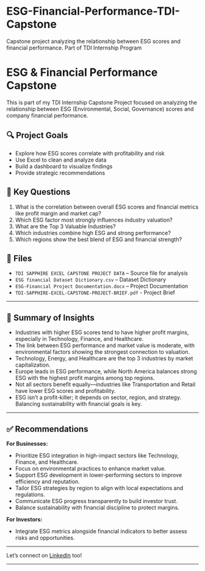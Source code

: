 
# ESG-Financial-Performance-TDI-Capstone

Capstone project analyzing the relationship between ESG scores and financial performance. Part of TDI Internship Program

# ESG & Financial Performance Capstone

This is part of my TDI Internship Capstone Project focused on analyzing the relationship between ESG (Environmental, Social, Governance) scores and company financial performance.

## 🔍 Project Goals

* Explore how ESG scores correlate with profitability and risk
* Use Excel to clean and analyze data
* Build a dashboard to visualize findings
* Provide strategic recommendations

## 🧠 Key Questions

1. What is the correlation between overall ESG scores and financial metrics like profit margin and market cap?
2. Which ESG factor most strongly influences industry valuation?
3. What are the Top 3 Valuable Industries?
4. Which industries combine high ESG and strong performance?
5. Which regions show the best blend of ESG and financial strength?

## 📁 Files

* `TDI SAPPHIRE EXCEL CAPSTONE PROJECT DATA` – Source file for analysis
* `ESG financial Dataset Dictionary.csv` – Dataset Dictionary
* `ESG-Financial Project Documentation.docx` – Project Documentation
* `TDI-SAPPHIRE-EXCEL-CAPSTONE-PROJECT-BRIEF.pdf` - Project Brief

---

## 📝 Summary of Insights

* Industries with higher ESG scores tend to have higher profit margins, especially in Technology, Finance, and Healthcare.
* The link between ESG performance and market value is moderate, with environmental factors showing the strongest connection to valuation.
* Technology, Energy, and Healthcare are the top 3 industries by market capitalization.
* Europe leads in ESG performance, while North America balances strong ESG with the highest profit margins among top regions.
* Not all sectors benefit equally—industries like Transportation and Retail have lower ESG scores and profitability.
* ESG isn’t a profit-killer; it depends on sector, region, and strategy. Balancing sustainability with financial goals is key.

---

## ✅ Recommendations

**For Businesses:**

* Prioritize ESG integration in high-impact sectors like Technology, Finance, and Healthcare.
* Focus on environmental practices to enhance market value.
* Support ESG development in lower-performing sectors to improve efficiency and reputation.
* Tailor ESG strategies by region to align with local expectations and regulations.
* Communicate ESG progress transparently to build investor trust.
* Balance sustainability with financial discipline to protect margins.

**For Investors:**

* Integrate ESG metrics alongside financial indicators to better assess risks and opportunities.

---

Let’s connect on [LinkedIn](www.linkedin.com/in/felicitas-ezechikeluba) too!

---
